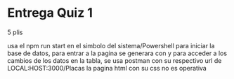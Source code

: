 # Entrega Quiz 1
5 plis

usa el npm run start en el simbolo del sistema/Powershell para iniciar la base de datos, para entrar a la pagina se generara con  y para acceder a los cambios de los datos en la tabla, se usa postman con su respectivo url de LOCAL:HOST:3000/Placas
la pagina html con su css no es operativa

